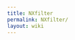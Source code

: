 ```yaml
---
title: NXfilter
permalink: NXfilter/
layout: wiki
---
```


<nxformat file="NXfilter.xml"></nxformat>
